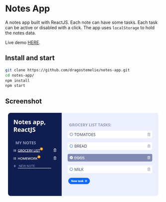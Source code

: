 # Notes App

A notes app built with ReactJS. Each note can have some tasks. Each task can be active or disabled with a click. The app uses `localStorage` to hold the notes data.

Live demo [HERE](https://dragostemelie.go.ro/projects/notes-app/).

## Install and start

```bash
git clone https://github.com/dragostemelie/notes-app.git
cd notes-app/
npm install
npm start
```

## Screenshot

![Notes screenshot](https://github.com/dragostemelie/notes-app/raw/main/screenshot.jpg)
